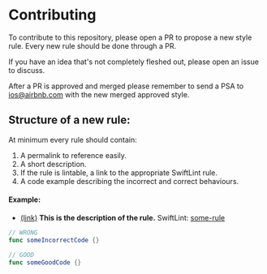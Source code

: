 # Contributing

To contribute to this repository, please open a PR to propose a new style rule. Every new rule should be done through a PR.

If you have an idea that's not completely fleshed out, please open an issue to discuss.

After a PR is approved and merged please remember to send a PSA to ios@airbnb.com with the new merged approved style.

## Structure of a new rule:

At minimum every rule should contain:

1. A permalink to reference easily.
1. A short description.
1. If the rule is lintable, a link to the appropriate SwiftLint rule.
1. A code example describing the incorrect and correct behaviours.

#### Example:

* <a id='an-id'></a> <a href='#an-id'>(link)</a>
**This is the description of the rule.** SwiftLint: <a href='https://github.com/realm/SwiftLint/blob/master/Rules.md#some-rule'>some-rule</a>

```swift
// WRONG
func someIncorrectCode {}

// GOOD
func someGoodCode {}
```
